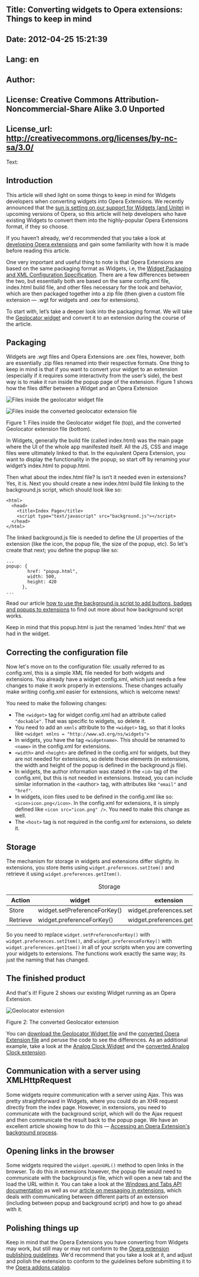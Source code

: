 Title: Converting widgets to Opera extensions: Things to keep in mind
----
Date: 2012-04-25 15:21:39
----
Lang: en
----
Author: 
----
License: Creative Commons Attribution-Noncommercial-Share Alike 3.0 Unported
----
License_url: http://creativecommons.org/licenses/by-nc-sa/3.0/
----
Text:

<h2 id="introdcution">Introduction</h2>

<p>This article will shed light on some things to keep in mind for Widgets developers when converting widgets into Opera Extensions. We recently announced that the <a href="http://my.opera.com/ODIN/blog/2012/04/24/end-unite-apps-and-widgets">sun is setting on our support for Widgets (and Unite)</a> in upcoming versions of Opera, so this article will help developers who have existing Widgets to convert them into the highly-popular Opera Extensions format, if they so choose.</p>

<p>If you haven’t already, we&#39;d recommended that you take a look at <a href="http://dev.opera.com/addons/extensions/">developing Opera extensions</a> and gain some familiarity with how it is made before reading this article.</p>

<p>One very important and useful thing to note is that Opera Extensions are based on the same packaging format as Widgets, i.e, the <a href="http://www.w3.org/TR/widgets/">Widget Packaging and XML Configuration Specification</a>. There are a few differences between the two, but essentially both are based on the same config.xml file, index.html build file, and other files necessary for the look and behavior, which are then packaged together into a zip file (then given a custom file extension — .wgt for widgets and .oex for extensions).</p>

<p>To start with, let’s take a deeper look into the packaging format. We will take the <a href="http://widgets.opera.com/widget/26182/">Geolocator widget</a> and convert it to an extension during the course of the article.</p>

<h2 id="packaging">Packaging</h2>

<p>Widgets are .wgt files and Opera Extensions are .oex files, however, both are essentially .zip files renamed into their respective formats. One thing to keep in mind is that if you want to convert your widget to an extension (especially if it requires some interactivity from the user’s side), the best way is to make it run inside the popup page of the extension. Figure 1 shows how the files differ between a Widget and an Opera Extension</p>

<p><img src="http://forum-test.oslo.osa/kirby/content/articles/686-converting-widgets-to-opera-extensions-things-to-keep-in-mind/widgetfilesystem.jpg" alt="Files inside the geolocator widget file" /></p>

<p><img src="http://forum-test.oslo.osa/kirby/content/articles/686-converting-widgets-to-opera-extensions-things-to-keep-in-mind/extensionfilesystem.jpg" alt="Files inside the converted geolocator extension file" /></p>
<p class="figure">Figure 1: Files inside the Geolocator widget file (top), and the converted Geolocator extension file (bottom).</p>

<p>In Widgets, generally the build file (called index.html) was the main page where the UI of the whole app manifested itself. All the JS, CSS and image files were ultimately linked to that. In the equivalent Opera Extension, you want to display the functionality in the popup, so start off by renaming your widget’s index.html to popup.html.</p>

<p>Then what about the index.html file? Is isn’t it needed even in extensions? Yes, it is. Next you should create a new index.html build file linking to the background.js script, which should look like so:</p> 

<pre><code>&lt;html&gt;
  &lt;head&gt;
    &lt;title&gt;Index Page&lt;/title&gt;
    &lt;script type=&quot;text/javascript&quot; src=&quot;background.js&quot;&gt;&lt;/script&gt;
  &lt;/head&gt;
&lt;/html&gt;</code></pre>

<p>The linked background.js file is needed to define the UI properties of the extension (like the icon, the popup file, the size of the popup, etc). So let&#39;s create that next; you define the popup like so:</p>

<pre><code>...
popup: {
        href: &quot;popup.html&quot;,
        width: 500,
        height: 420
      },
...</code></pre>

<p class="note">Read our article <a href="http://dev.opera.com/articles/view/opera-extensions-buttons-badges-and-popups/">how to use the background.js script to add buttons, badges and popups to extensions</a> to find out more about how background script works.</p>

<p>Keep in mind that this popup.html is just the renamed &#39;index.html&#39; that we had in the widget.</p>

<h2>Correcting the configuration file</h2>

<p>Now let&#39;s move on to the configuration file: usually referred to as config.xml, this is a simple XML file needed for both widgets and extensions. You already have a widget config.xml, which just needs a few changes to make it work properly in extensions. These changes actually make writing config.xml easier for extensions, which is welcome news!</p>

<p>You need to make the following changes:</p>

<ul>
  <li>The <code>&lt;widget&gt;</code> tag for widget config.xml had an attribute called <code>&quot;dockable&quot;</code>. That was specific to widgets, so delete it.</li>
  <li>You need to add an <code>xmnls</code> attribute to the <code>&lt;widget&gt;</code> tag, so that it looks like <code>&lt;widget xmlns = &quot;http://www.w3.org/ns/widgets&quot;&gt;</code></li>
  <li>In widgets, you have the tag <code>&lt;widgetname&gt;</code>. This should be renamed to <code>&lt;name&gt;</code> in the config.xml for extensions.</li>
  <li><code>&lt;width&gt;</code> and <code>&lt;height&gt;</code> are defined in the config.xml for widgets, but they are not needed for extensions, so delete those elements (in extensions, the width and height of the popup is defined in the background.js file).</li>
  <li>In widgets, the author information was stated in the <code>&lt;id&gt;</code> tag of the config.xml, but this is not needed in extensions. Instead, you can include similar information in the &lt;author&gt; tag, with attributes like <code>&quot;email&quot;</code> and <code>&quot;href&quot;</code>.</li>
  <li>In widgets, icon files used to be defined in the config.xml like so: <code>&lt;icon&gt;icon.png&lt;/icon&gt;</code>. In the config.xml for extensions, it is simply defined like <code>&lt;icon src=&quot;icon.png&quot; /&gt;</code>. You need to make this change as well.</li>
  <li>The <code>&lt;host&gt;</code> tag is not required in the config.xml for extensions, so delete it.</li>
</ul>

<h2 id="storage">Storage</h2>

<p>The mechanism for storage in widgets and extensions differ slightly. In extensions, you store items using <code>widget.preferences.setItem()</code> and retrieve it using <code>widget.preferences.getItem()</code>.</p>

<table>
<caption>Storage</caption>
<thead>
<tr>
	<th>Action</th><th>widget</th><th>extension</th>
</tr>
</thead>
<tbody>
<tr>
	<td>Store</td><td>widget.setPreferenceForKey()</td><td>widget.preferences.setItem()</td>
</tr>
<tr>
	<td>Retrieve</td><td>widget.preferenceForKey()</td><td>widget.preferences.getItem()</td>
</tr>
</tbody>
</table>

<p>So you need to replace <code>widget.setPreferenceForKey()</code> with <code>widget.preferences.setItem()</code>, and <code>widget.preferenceForKey()</code> with <code>widget.preferences.getItem()</code> in all of your scripts when you are converting your widgets to extensions. The functions work exactly the same way; its just the naming that has changed.</p>

<h2>The finished product</h2>

<p>And that&#39;s it! Figure 2 shows our existing Widget running as an Opera Extension.</p>

<p><img src="http://forum-test.oslo.osa/kirby/content/articles/686-converting-widgets-to-opera-extensions-things-to-keep-in-mind/extension_oslo1.png" alt="Geolocator extension" /></p>
<p class="figure">Figure 2: The converted Geolocator extension</p>

<p>You can <a href="http://widgets.opera.com/widget/26182/">download the Geolocator Widget file</a> and the <a href="geolocator_extension.oex">converted Opera Extension file</a> and peruse the code to see the differences. As an additional example, take a look at the <a href="http://widgets.opera.com/widget/3529/">Analog Clock Widget</a> and the <a href="analog_clock_extension.oex">converted Analog Clock extension</a>.</p>

<h2 id="xhr">Communication with a server using XMLHttpRequest</h2>

<p>Some widgets require communication with a server using Ajax. This was pretty straightforward in Widgets, where you could do an XHR request directly from the index page. However, in extensions, you need to communicate with the background script, which will do the Ajax request and then communicate the result back to the popup page. We have an excellent article showing how to do this — <a href="http://dev.opera.com/articles/view/accessing-an-opera-extensions-background-process/">Accessing an Opera Extension&#39;s background process</a>.</p>

<h2 id="openlinks">Opening links in the browser</h2>

<p>Some widgets required the <code>widget.openURL()</code> method to open links in the browser. To do this in extensions however, the popup file would need to communicate with the background.js file, which will open a new tab and the load the URL within it. You can take a look at the <a href="http://www.opera.com/docs/apis/extensions/windowsandtabsguide/">Windows and Tabs API documentation</a> as well as our <a href="http://dev.opera.com/articles/view/opera-extensions-messaging/">article on messaging in extensions</a>, which deals with communicating between different parts of an extension (including between popup and background script) and how to go ahead with it.</p>

<h2 id="polishing">Polishing things up</h2>

<p>Keep in mind that the Opera Extensions you have converting from Widgets may work, but still may or may not conform to the <a href="http://dev.opera.com/articles/view/opera-extensions-publishing-guidelines/">Opera extension publishing guidelines</a>. We&#39;d recommend that you take a look at it, and adjust and polish the extension to conform to the guidelines before submitting it to the <a href="https://addons.opera.com">Opera addons catalog</a>.</p>
